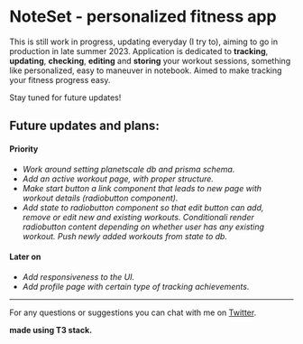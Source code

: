 # NoteSet - personalized fitness app

This is still work in progress, updating everyday (I try to), aiming to go in
production in late summer 2023. Application is dedicated to **tracking**,
**updating**, **checking**, **editing** and **storing** your workout sessions,
something like personalized, easy to maneuver in notebook. Aimed to make
tracking your fitness progress easy.

Stay tuned for future updates!

## Future updates and plans:

#### Priority

- _Work around setting planetscale db and prisma schema._
- _Add an active workout page, with proper structure._
- _Make start button a link component that leads to new page with workout
  details (radiobutton component)._
- _Add state to radiobutton component so that edit button can add, remove or
  edit new and existing workouts. Conditionali render radiobutton content
  depending on whether user has any existing workout. Push newly added workouts
  from state to db._

#### Later on

- _Add responsiveness to the UI._
- _Add profile page with certain type of tracking achievements._

---

For any questions or suggestions you can chat with me on
[Twitter](https://twitter.com/Srkuleo).

**made using T3 stack.**
